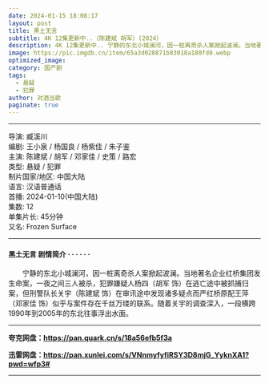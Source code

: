 ```yaml
---
date: 2024-01-15 18:08:17
layout: post
title: 黑土无言
subtitle: 4K 12集更新中..（陈建斌 胡军）(2024）
description: 4K 12集更新中.. 宁静的东北小城澜河，因一桩离奇杀人案掀起波澜。当地著名企业红桥集团发生命案，一夜之间三人被杀，犯罪嫌疑人杨四在逃亡途中被抓捕归案，但刑警队长关宇在审讯途中发现诸多疑点而严红桥原配王萍似乎与案件存在千丝万缕的联系...
image: https://pic.imgdb.cn/item/65a3d028871b83018a180fd0.webp
optimized_image: 
category: 国产剧
tags:
  - 悬疑
  - 犯罪
author: 对酒当歌
paginate: true
---
```


---

导演: 臧溪川  
编剧: 王小泉 / 杨国良 / 杨紫佳 / 朱子鉴  
主演: 陈建斌 / 胡军 / 邓家佳 / 史策 / 路宏  
类型: 悬疑 / 犯罪  
制片国家/地区: 中国大陆  
语言: 汉语普通话  
首播: 2024-01-10(中国大陆)  
集数: 12  
单集片长: 45分钟  
又名: Frozen Surface  

---

#### 黑土无言 剧情简介 · · · · · ·

　　宁静的东北小城澜河，因一桩离奇杀人案掀起波澜。当地著名企业红桥集团发生命案，一夜之间三人被杀，犯罪嫌疑人杨四（胡军 饰）在逃亡途中被抓捕归案，但刑警队长关宇（陈建斌 饰）在审讯途中发现诸多疑点而严红桥原配王萍（邓家佳 饰）似乎与案件存在千丝万缕的联系。随着关宇的调查深入，一段横跨1990年到2005年的东北往事浮出水面。

---

**夸克网盘：<https://pan.quark.cn/s/18a56efb5f3a>**

**迅雷网盘：<https://pan.xunlei.com/s/VNnmyfyfiRSY3D8mjG_YyknXA1?pwd=wfp3#>**

---
